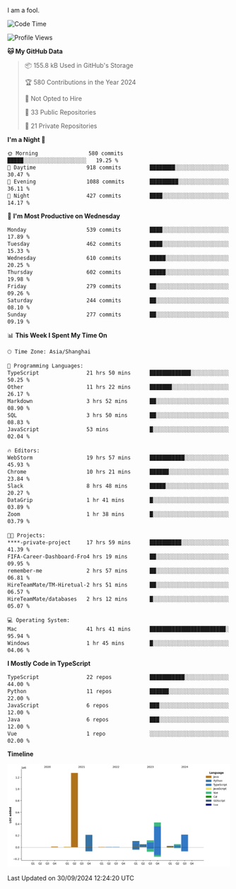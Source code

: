 I am a fool.

<!--START_SECTION:waka-->
![Code Time](http://img.shields.io/badge/Code%20Time-1%2C889%20hrs-blue)

![Profile Views](http://img.shields.io/badge/Profile%20Views-0-blue)

**🐱 My GitHub Data** 

> 📦 155.8 kB Used in GitHub's Storage 
 > 
> 🏆 580 Contributions in the Year 2024
 > 
> 🚫 Not Opted to Hire
 > 
> 📜 33 Public Repositories 
 > 
> 🔑 21 Private Repositories 
 > 
**I'm a Night 🦉** 

```text
🌞 Morning                580 commits         █████░░░░░░░░░░░░░░░░░░░░   19.25 % 
🌆 Daytime                918 commits         ████████░░░░░░░░░░░░░░░░░   30.47 % 
🌃 Evening                1088 commits        █████████░░░░░░░░░░░░░░░░   36.11 % 
🌙 Night                  427 commits         ████░░░░░░░░░░░░░░░░░░░░░   14.17 % 
```
📅 **I'm Most Productive on Wednesday** 

```text
Monday                   539 commits         ████░░░░░░░░░░░░░░░░░░░░░   17.89 % 
Tuesday                  462 commits         ████░░░░░░░░░░░░░░░░░░░░░   15.33 % 
Wednesday                610 commits         █████░░░░░░░░░░░░░░░░░░░░   20.25 % 
Thursday                 602 commits         █████░░░░░░░░░░░░░░░░░░░░   19.98 % 
Friday                   279 commits         ██░░░░░░░░░░░░░░░░░░░░░░░   09.26 % 
Saturday                 244 commits         ██░░░░░░░░░░░░░░░░░░░░░░░   08.10 % 
Sunday                   277 commits         ██░░░░░░░░░░░░░░░░░░░░░░░   09.19 % 
```


📊 **This Week I Spent My Time On** 

```text
🕑︎ Time Zone: Asia/Shanghai

💬 Programming Languages: 
TypeScript               21 hrs 50 mins      █████████████░░░░░░░░░░░░   50.25 % 
Other                    11 hrs 22 mins      ███████░░░░░░░░░░░░░░░░░░   26.17 % 
Markdown                 3 hrs 52 mins       ██░░░░░░░░░░░░░░░░░░░░░░░   08.90 % 
SQL                      3 hrs 50 mins       ██░░░░░░░░░░░░░░░░░░░░░░░   08.83 % 
JavaScript               53 mins             █░░░░░░░░░░░░░░░░░░░░░░░░   02.04 % 

🔥 Editors: 
WebStorm                 19 hrs 57 mins      ███████████░░░░░░░░░░░░░░   45.93 % 
Chrome                   10 hrs 21 mins      ██████░░░░░░░░░░░░░░░░░░░   23.84 % 
Slack                    8 hrs 48 mins       █████░░░░░░░░░░░░░░░░░░░░   20.27 % 
DataGrip                 1 hr 41 mins        █░░░░░░░░░░░░░░░░░░░░░░░░   03.89 % 
Zoom                     1 hr 38 mins        █░░░░░░░░░░░░░░░░░░░░░░░░   03.79 % 

🐱‍💻 Projects: 
****-private-project     17 hrs 59 mins      ██████████░░░░░░░░░░░░░░░   41.39 % 
FIFA-Career-Dashboard-Fro4 hrs 19 mins       ██░░░░░░░░░░░░░░░░░░░░░░░   09.95 % 
remember-me              2 hrs 57 mins       ██░░░░░░░░░░░░░░░░░░░░░░░   06.81 % 
HireTeamMate/TM-Hiretual-2 hrs 51 mins       ██░░░░░░░░░░░░░░░░░░░░░░░   06.57 % 
HireTeamMate/databases   2 hrs 12 mins       █░░░░░░░░░░░░░░░░░░░░░░░░   05.07 % 

💻 Operating System: 
Mac                      41 hrs 41 mins      ████████████████████████░   95.94 % 
Windows                  1 hr 45 mins        █░░░░░░░░░░░░░░░░░░░░░░░░   04.06 % 
```

**I Mostly Code in TypeScript** 

```text
TypeScript               22 repos            ███████████░░░░░░░░░░░░░░   44.00 % 
Python                   11 repos            ██████░░░░░░░░░░░░░░░░░░░   22.00 % 
JavaScript               6 repos             ███░░░░░░░░░░░░░░░░░░░░░░   12.00 % 
Java                     6 repos             ███░░░░░░░░░░░░░░░░░░░░░░   12.00 % 
Vue                      1 repo              ░░░░░░░░░░░░░░░░░░░░░░░░░   02.00 % 
```



**Timeline**

![Lines of Code chart](https://raw.githubusercontent.com/VeejaLiu/VeejaLiu/master/assets/bar_graph.png)


 Last Updated on 30/09/2024 12:24:20 UTC
<!--END_SECTION:waka-->
